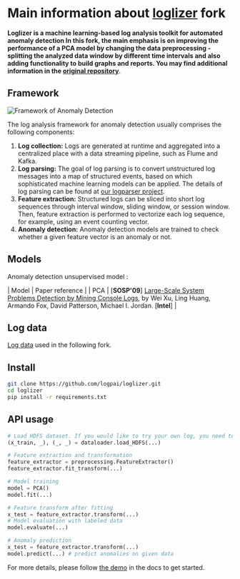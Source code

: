 # Main information about [loglizer](https://github.com/logpai/loglizer) fork


**Loglizer is a machine learning-based log analysis toolkit for automated anomaly detection
In this fork, the main emphasis is on improving the performance of a PCA model by changing the data preprocessing - splitting the analyzed data window by different time intervals
and also adding functionality to build graphs and reports.
You may find additional information in the [original repository](https://github.com/logpai/loglizer)**.


## Framework

![Framework of Anomaly Detection](/docs/img/framework.png)

The log analysis framework for anomaly detection usually comprises the following components:

1. **Log collection:** Logs are generated at runtime and aggregated into a centralized place with a data streaming pipeline, such as Flume and Kafka.
2. **Log parsing:** The goal of log parsing is to convert unstructured log messages into a map of structured events, based on which sophisticated machine learning models can be applied. The details of log parsing can be found at [our logparser project](https://github.com/logpai/logparser).
3. **Feature extraction:** Structured logs can be sliced into short log sequences through interval window, sliding window, or session window. Then, feature extraction is performed to vectorize each log sequence, for example, using an event counting vector.
4. **Anomaly detection:** Anomaly detection models are trained to check whether a given feature vector is an anomaly or not.


## Models

Anomaly detection unsupervised model :

| Model | Paper reference |
| PCA | [**SOSP'09**] [Large-Scale System Problems Detection by Mining Console Logs](http://iiis.tsinghua.edu.cn/~weixu/files/sosp09.pdf), by Wei Xu, Ling Huang, Armando Fox, David Patterson, Michael I. Jordan. [**Intel**] |


## Log data
[Log data](https://github.com/logpai/loghub/tree/master/HDFS) used in the following fork.

## Install
```bash
git clone https://github.com/logpai/loglizer.git
cd loglizer
pip install -r requirements.txt
```

## API usage

```python
# Load HDFS dataset. If you would like to try your own log, you need to rewrite the load function.
(x_train, _), (_, _) = dataloader.load_HDFS(...)

# Feature extraction and transformation
feature_extractor = preprocessing.FeatureExtractor()
feature_extractor.fit_transform(...) 

# Model training
model = PCA()
model.fit(...)

# Feature transform after fitting
x_test = feature_extractor.transform(...)
# Model evaluation with labeled data
model.evaluate(...)

# Anomaly prediction
x_test = feature_extractor.transform(...)
model.predict(...) # predict anomalies on given data
```

For more details, please follow [the demo](./docs/demo.md) in the docs to get started.
